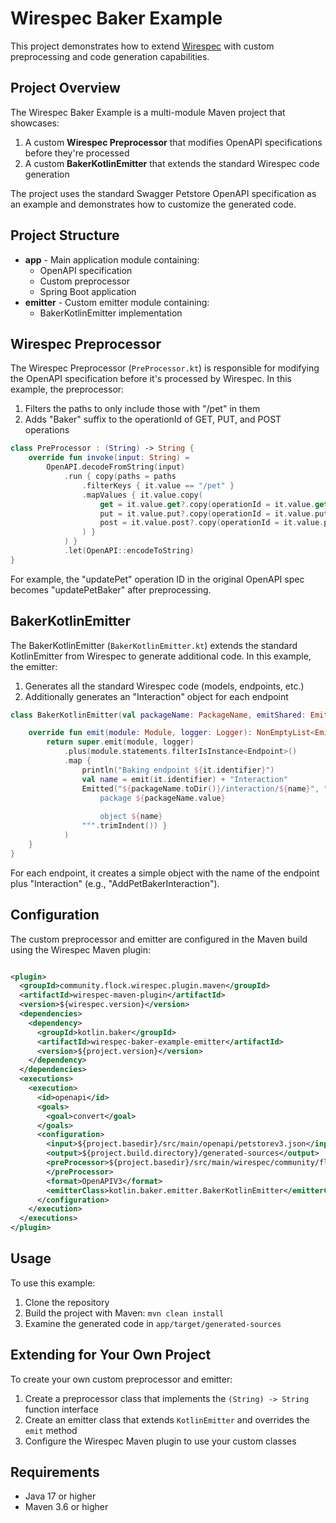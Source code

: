 # Wirespec Baker Example

This project demonstrates how to extend [Wirespec](https://github.com/flock-community/wirespec) with custom preprocessing and code generation capabilities.

## Project Overview

The Wirespec Baker Example is a multi-module Maven project that showcases:

1. A custom **Wirespec Preprocessor** that modifies OpenAPI specifications before they're processed
2. A custom **BakerKotlinEmitter** that extends the standard Wirespec code generation

The project uses the standard Swagger Petstore OpenAPI specification as an example and demonstrates how to customize the generated code.

## Project Structure

- **app** - Main application module containing:
  - OpenAPI specification
  - Custom preprocessor
  - Spring Boot application
- **emitter** - Custom emitter module containing:
  - BakerKotlinEmitter implementation

## Wirespec Preprocessor

The Wirespec Preprocessor (`PreProcessor.kt`) is responsible for modifying the OpenAPI specification before it's processed by Wirespec. In this example, the preprocessor:

1. Filters the paths to only include those with "/pet" in them
2. Adds "Baker" suffix to the operationId of GET, PUT, and POST operations

```kotlin
class PreProcessor : (String) -> String {
    override fun invoke(input: String) =
        OpenAPI.decodeFromString(input)
            .run { copy(paths = paths
                .filterKeys { it.value == "/pet" }
                .mapValues { it.value.copy(
                    get = it.value.get?.copy(operationId = it.value.get?.operationId?.plus("Baker")),
                    put = it.value.put?.copy(operationId = it.value.put?.operationId?.plus("Baker")),
                    post = it.value.post?.copy(operationId = it.value.post?.operationId?.plus("Baker")),
                ) }
            ) }
            .let(OpenAPI::encodeToString)
}
```

For example, the "updatePet" operation ID in the original OpenAPI spec becomes "updatePetBaker" after preprocessing.

## BakerKotlinEmitter

The BakerKotlinEmitter (`BakerKotlinEmitter.kt`) extends the standard KotlinEmitter from Wirespec to generate additional code. In this example, the emitter:

1. Generates all the standard Wirespec code (models, endpoints, etc.)
2. Additionally generates an "Interaction" object for each endpoint

```kotlin
class BakerKotlinEmitter(val packageName: PackageName, emitShared: EmitShared): KotlinEmitter(packageName, emitShared) {

    override fun emit(module: Module, logger: Logger): NonEmptyList<Emitted> {
        return super.emit(module, logger)
            .plus(module.statements.filterIsInstance<Endpoint>()
            .map {
                println("Baking endpoint ${it.identifier}")
                val name = emit(it.identifier) + "Interaction"
                Emitted("${packageName.toDir()}/interaction/${name}", """
                    package ${packageName.value}
                    
                    object ${name}
                """.trimIndent()) }
            )
    }
}
```

For each endpoint, it creates a simple object with the name of the endpoint plus "Interaction" (e.g., "AddPetBakerInteraction").

## Configuration

The custom preprocessor and emitter are configured in the Maven build using the Wirespec Maven plugin:

```xml

<plugin>
  <groupId>community.flock.wirespec.plugin.maven</groupId>
  <artifactId>wirespec-maven-plugin</artifactId>
  <version>${wirespec.version}</version>
  <dependencies>
    <dependency>
      <groupId>kotlin.baker</groupId>
      <artifactId>wirespec-baker-example-emitter</artifactId>
      <version>${project.version}</version>
    </dependency>
  </dependencies>
  <executions>
    <execution>
      <id>openapi</id>
      <goals>
        <goal>convert</goal>
      </goals>
      <configuration>
        <input>${project.basedir}/src/main/openapi/petstorev3.json</input>
        <output>${project.build.directory}/generated-sources</output>
        <preProcessor>${project.basedir}/src/main/wirespec/community/flock/wirespec/baker/preprocessor/PreProcessor.kt
        </preProcessor>
        <format>OpenAPIV3</format>
        <emitterClass>kotlin.baker.emitter.BakerKotlinEmitter</emitterClass>
      </configuration>
    </execution>
  </executions>
</plugin>
```

## Usage

To use this example:

1. Clone the repository
2. Build the project with Maven: `mvn clean install`
3. Examine the generated code in `app/target/generated-sources`

## Extending for Your Own Project

To create your own custom preprocessor and emitter:

1. Create a preprocessor class that implements the `(String) -> String` function interface
2. Create an emitter class that extends `KotlinEmitter` and overrides the `emit` method
3. Configure the Wirespec Maven plugin to use your custom classes

## Requirements

- Java 17 or higher
- Maven 3.6 or higher